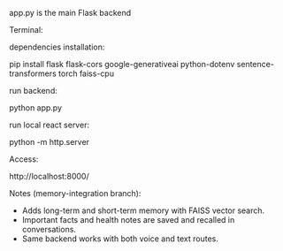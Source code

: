 app.py is the main Flask backend

Terminal:

dependencies installation:

pip install flask flask-cors google-generativeai python-dotenv sentence-transformers torch faiss-cpu

run backend:

python app.py

run local react server:

python -m http.server

Access:

http://localhost:8000/

Notes (memory-integration branch):

- Adds long-term and short-term memory with FAISS vector search.
- Important facts and health notes are saved and recalled in conversations.
- Same backend works with both voice and text routes.
